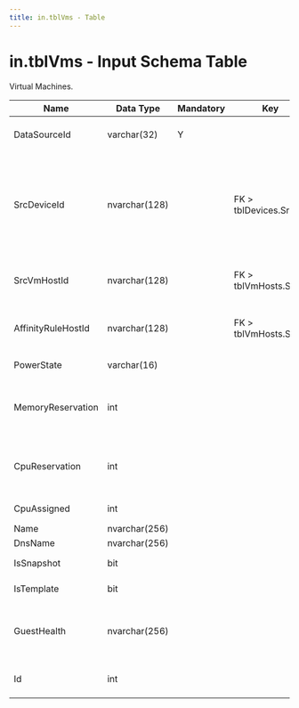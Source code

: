 ```yaml
---
title: in.tblVms - Table
---
```

# in.tblVms - Input Schema Table

Virtual Machines.​​​

| Name               | Data Type     | Mandatory | Key                   | Comment                                                                                                     |
|--------------------|---------------|-----------|-----------------------|-------------------------------------------------------------------------------------------------------------|
| DataSourceId       | varchar(32)   | Y         |                       | Unique ID of the source of this record.                                                                     |
| SrcDevi​​ceId        | nvarchar(128) |           | FK > tblDevices.SrcId | This virtual device in tblDevices. The Virtual field must be set on the corresponding device in tblDevices. |
| SrcVmHostId        | nvarchar(128) |           | FK > tblVmHosts.SrcId | Host this VM runs on at the time of data collection                                                         |
| AffinityRuleHostId | nvarchar(128) |           | FK > tblVmHosts.SrcId | Host this VM is pinned to by affinity rule, if any                                                          |
| PowerState         | varchar(16)   |           |                       | On, Off, or Suspended.                                                                                      |
| MemoryReservation  | int           |           |                       | Number of memory MB that are guaranteed available.                                                          |
| CpuReservation     | int           |           |                       | Number of CPU MHz that are guaranteed available.                                                            |
| CpuAssigned        | int           |           |                       | Number of virtual CPU's.                                                                                    |
| Name               | nvarchar(256) |           |                       |                                                                                                             |
| DnsName            | nvarchar(256) |           |                       |                                                                                                             |
| IsSnapshot         | bit           |           |                       | True if this is a VM snapshot.                                                                              |
| IsTemplate         | bit           |           |                       | True if this is a VM template.                                                                              |
| GuestHealth        | nvarchar(256) |           |                       | Possible values: OK, Warning, Critical, or Unknown.                                                         |
| Id                 | int           |           |                       | Generated during import. Leave empty.                                                                       |